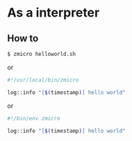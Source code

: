 # As a interpreter

## How to

```bash
$ zmicro helloworld.sh
```

or

```bash
#!/usr/local/bin/zmicro

log::info "[$(timestamp)] hello world"
```

or

```bash
#!/bin/env zmicro

log::info "[$(timestamp)] hello world"
```

